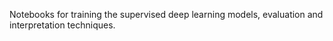 Notebooks for training the supervised deep learning models, evaluation and interpretation techniques.
